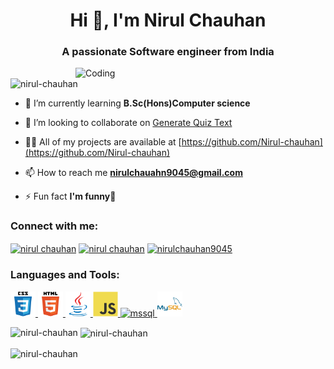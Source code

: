 <h1 align="center">Hi 👋, I'm Nirul Chauhan</h1>
<h3 align="center">A passionate Software engineer from India</h3>
<img align="right" alt="Coding" width= "400" src=" https://www.google.com/search?q=animated+coding+gif&oq=animated+coding&gs_lcrp=EgZjaHJvbWUqBwgAEAAYgAQyBwgAEAAYgAQyCQgBEEUYORiABDIHCAIQABiABDIHCAMQABiABDIHCAQQABiABDIHCAUQABiABDIHCAYQABiABDIHCAcQABiABDIHCAgQABiABDIHCAkQABiABDIHCAoQABiABDIHCAsQABiABDIHCAwQIRiPAjIHCA0QIRiPAtIBCDExMjdqMGo3qAIUsAIB8QVuJAV0NF5LO_EFbiQFdDReSzs&client=ms-android-xiaomi-rvo2&sourceid=chrome-mobile&ie=UTF-8#vhid=zhjSEq0Xd_DH7M&vssid=_qxzpZ66-JqyZnesPpuWL6AE_36" 
<p align="left"> <img src="https://komarev.com/ghpvc/?username=nirul-chauhan&label=Profile%20views&color=0e75b6&style=flat" alt="nirul-chauhan" /> </p>

- 🌱 I’m currently learning **B.Sc(Hons)Computer science**

- 👯 I’m looking to collaborate on [Generate Quiz Text](https://nirul-chauhan.github.io/quiz-Text/)

- 👨‍💻 All of my projects are available at [https://github.com/Nirul-chauhan](https://github.com/Nirul-chauhan)

- 📫 How to reach me **nirulchauahn9045@gmail.com**

- ⚡ Fun fact **I'm funny🤗**

<h3 align="left">Connect with me:</h3>
<p align="left">
<a href="https://linkedin.com/in/nirul chauhan" target="blank"><img align="center" src="https://raw.githubusercontent.com/rahuldkjain/github-profile-readme-generator/master/src/images/icons/Social/linked-in-alt.svg" alt="nirul chauhan" height="30" width="40" /></a>
<a href="https://fb.com/nirul chauhan" target="blank"><img align="center" src="https://raw.githubusercontent.com/rahuldkjain/github-profile-readme-generator/master/src/images/icons/Social/facebook.svg" alt="nirul chauhan" height="30" width="40" /></a>
<a href="https://www.hackerearth.com/nirulchauhan9045" target="blank"><img align="center" src="https://raw.githubusercontent.com/rahuldkjain/github-profile-readme-generator/master/src/images/icons/Social/hackerearth.svg" alt="nirulchauhan9045" height="30" width="40" /></a>
</p>

<h3 align="left">Languages and Tools:</h3>
<p align="left"> <a href="https://www.w3schools.com/css/" target="_blank" rel="noreferrer"> <img src="https://raw.githubusercontent.com/devicons/devicon/master/icons/css3/css3-original-wordmark.svg" alt="css3" width="40" height="40"/> </a> <a href="https://www.w3.org/html/" target="_blank" rel="noreferrer"> <img src="https://raw.githubusercontent.com/devicons/devicon/master/icons/html5/html5-original-wordmark.svg" alt="html5" width="40" height="40"/> </a> <a href="https://www.java.com" target="_blank" rel="noreferrer"> <img src="https://raw.githubusercontent.com/devicons/devicon/master/icons/java/java-original.svg" alt="java" width="40" height="40"/> </a> <a href="https://developer.mozilla.org/en-US/docs/Web/JavaScript" target="_blank" rel="noreferrer"> <img src="https://raw.githubusercontent.com/devicons/devicon/master/icons/javascript/javascript-original.svg" alt="javascript" width="40" height="40"/> </a> <a href="https://www.microsoft.com/en-us/sql-server" target="_blank" rel="noreferrer"> <img src="https://www.svgrepo.com/show/303229/microsoft-sql-server-logo.svg" alt="mssql" width="40" height="40"/> </a> <a href="https://www.mysql.com/" target="_blank" rel="noreferrer"> <img src="https://raw.githubusercontent.com/devicons/devicon/master/icons/mysql/mysql-original-wordmark.svg" alt="mysql" width="40" height="40"/> </a> </p>

<p><img align="left" src="https://github-readme-stats.vercel.app/api/top-langs?username=nirul-chauhan&show_icons=true&locale=en&layout=compact" alt="nirul-chauhan" /></p>

<p>&nbsp;<img align="center" src="https://github-readme-stats.vercel.app/api?username=nirul-chauhan&show_icons=true&locale=en" alt="nirul-chauhan" /></p>

<p><img align="center" src="https://github-readme-streak-stats.herokuapp.com/?user=nirul-chauhan&" alt="nirul-chauhan" /></p>
